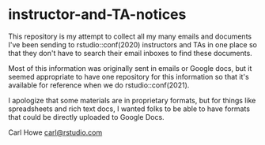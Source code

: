# instructor-and-TA-notices

This repository is my attempt to collect all my many emails and documents I've been sending to rstudio::conf(2020) instructors and TAs in one place so that they don't have to search their email inboxes to find these documents.

Most of this information was originally sent in emails or Google docs, but it seemed appropriate to have one repository for this information so that it's available for reference when we do rstudio::conf(2021).

I apologize that some materials are in proprietary formats, but for things like spreadsheets and rich text docs, I wanted folks to be able to have formats that could be directly uploaded to Google Docs.

Carl Howe
carl@rstudio.com
